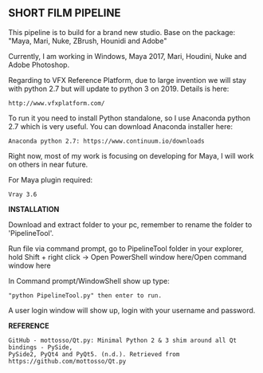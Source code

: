 ## **SHORT FILM PIPELINE**

This pipeline is to build for a brand new studio. Base on the package: "Maya, Mari, Nuke, ZBrush, Hounidi and Adobe"

Currently, I am working in Windows, Maya 2017, Mari, Houdini, Nuke and Adobe Photoshop.

Regarding to VFX Reference Platform, due to large invention we will stay with python 2.7 but will update to python 3 on 2019.
Details is here:

    http://www.vfxplatform.com/

To run it you need to install Python standalone, so I use Anaconda python 2.7 which is very useful.
You can download Anaconda installer here:

    Anaconda python 2.7: https://www.continuum.io/downloads

Right now, most of my work is focusing on developing for Maya, I will work on others in near future.

For Maya plugin required:

    Vray 3.6

**INSTALLATION**

Download and extract folder to your pc, remember to rename the folder to 'PipelineTool'.

Run file via command prompt, go to PipelineTool folder in your explorer, hold Shift + right click -> Open PowerShell window here/Open command window here

In Command prompt/WindowShell show up type:

    "python PipelineTool.py" then enter to run.

A user login window will show up, login with your username and password.

**REFERENCE**

    GitHub - mottosso/Qt.py: Minimal Python 2 & 3 shim around all Qt bindings - PySide,
    PySide2, PyQt4 and PyQt5. (n.d.). Retrieved from https://github.com/mottosso/Qt.py
